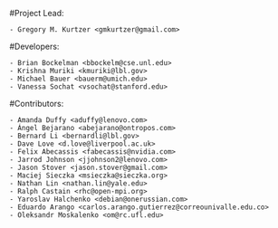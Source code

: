 #Project Lead:

    - Gregory M. Kurtzer <gmkurtzer@gmail.com>

#Developers:

    - Brian Bockelman <bbockelm@cse.unl.edu>
    - Krishna Muriki <kmuriki@lbl.gov>
    - Michael Bauer <bauerm@umich.edu>
    - Vanessa Sochat <vsochat@stanford.edu>

#Contributors:

    - Amanda Duffy <aduffy@lenovo.com>
    - Ángel Bejarano <abejarano@ontropos.com>
    - Bernard Li <bernardli@lbl.gov>
    - Dave Love <d.love@liverpool.ac.uk>
    - Felix Abecassis <fabecassis@nvidia.com>
    - Jarrod Johnson <jjohnson2@lenovo.com>
    - Jason Stover <jason.stover@gmail.com>
    - Maciej Sieczka <msieczka@sieczka.org>
    - Nathan Lin <nathan.lin@yale.edu>
    - Ralph Castain <rhc@open-mpi.org>
    - Yaroslav Halchenko <debian@onerussian.com>
    - Eduardo Arango <carlos.arango.gutierrez@correounivalle.edu.co>
    - Oleksandr Moskalenko <om@rc.ufl.edu>
